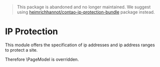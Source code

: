 > This package is abandoned and no longer maintained. We suggest using [heimrichhannot/contao-ip-protection-bundle](https://github.com/heimrichhannot/contao-ip-protection-bundle) package instead.

# IP Protection

This module offers the specification of ip addresses and ip address ranges to protect a site.

Therefore \PageModel is overridden.
